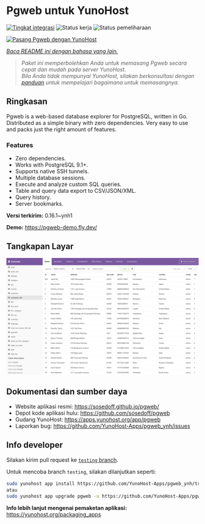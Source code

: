 <!--
N.B.: README ini dibuat secara otomatis oleh <https://github.com/YunoHost/apps/tree/master/tools/readme_generator>
Ini TIDAK boleh diedit dengan tangan.
-->

# Pgweb untuk YunoHost

[![Tingkat integrasi](https://dash.yunohost.org/integration/pgweb.svg)](https://ci-apps.yunohost.org/ci/apps/pgweb/) ![Status kerja](https://ci-apps.yunohost.org/ci/badges/pgweb.status.svg) ![Status pemeliharaan](https://ci-apps.yunohost.org/ci/badges/pgweb.maintain.svg)

[![Pasang Pgweb dengan YunoHost](https://install-app.yunohost.org/install-with-yunohost.svg)](https://install-app.yunohost.org/?app=pgweb)

*[Baca README ini dengan bahasa yang lain.](./ALL_README.md)*

> *Paket ini memperbolehkan Anda untuk memasang Pgweb secara cepat dan mudah pada server YunoHost.*  
> *Bila Anda tidak mempunyai YunoHost, silakan berkonsultasi dengan [panduan](https://yunohost.org/install) untuk mempelajari bagaimana untuk memasangnya.*

## Ringkasan

Pgweb is a web-based database explorer for PostgreSQL, written in Go. Distributed as a simple binary with zero dependencies. Very easy to use and packs just the right amount of features.

### Features

- Zero dependencies.
- Works with PostgreSQL 9.1+.
- Supports native SSH tunnels.
- Multiple database sessions.
- Execute and analyze custom SQL queries.
- Table and query data export to CSV/JSON/XML.
- Query history.
- Server bookmarks.


**Versi terkirim:** 0.16.1~ynh1

**Demo:** <https://pgweb-demo.fly.dev/>

## Tangkapan Layar

![Tangkapan Layar pada Pgweb](./doc/screenshots/screenshot.png)

## Dokumentasi dan sumber daya

- Website aplikasi resmi: <https://sosedoff.github.io/pgweb/>
- Depot kode aplikasi hulu: <https://github.com/sosedoff/pgweb>
- Gudang YunoHost: <https://apps.yunohost.org/app/pgweb>
- Laporkan bug: <https://github.com/YunoHost-Apps/pgweb_ynh/issues>

## Info developer

Silakan kirim pull request ke [`testing` branch](https://github.com/YunoHost-Apps/pgweb_ynh/tree/testing).

Untuk mencoba branch `testing`, silakan dilanjutkan seperti:

```bash
sudo yunohost app install https://github.com/YunoHost-Apps/pgweb_ynh/tree/testing --debug
atau
sudo yunohost app upgrade pgweb -u https://github.com/YunoHost-Apps/pgweb_ynh/tree/testing --debug
```

**Info lebih lanjut mengenai pemaketan aplikasi:** <https://yunohost.org/packaging_apps>
